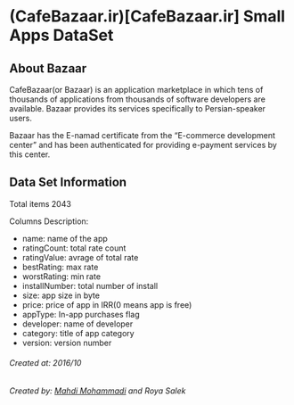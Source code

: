 # (CafeBazaar.ir)[CafeBazaar.ir] Small Apps DataSet

## About Bazaar
CafeBazaar(or Bazaar) is an application marketplace in which tens of thousands of applications from thousands of software developers are available. Bazaar provides its services specifically to Persian-speaker users.

Bazaar has the E-namad certificate from the “E-commerce development center” and has been authenticated for providing e-payment services by this center.

## Data Set Information

Total items 2043

Columns Description:
* name: name of the app
* ratingCount: total rate count
* ratingValue: avrage of total rate
* bestRating: max rate
* worstRating: min rate
* installNumber: total number of install
* size: app size in byte
* price: price of app in IRR(0 means app is free)
* appType: In-app purchases flag
* developer: name of developer
* category: title of app category
* version: version number

###### Created at: 2016/10

###### Created by: [Mahdi Mohammadi](https://github.com/Mahdi-Mohammadi) and Roya Salek
